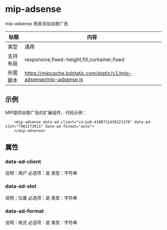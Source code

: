 # mip-adsense

mip-adsense 用来添加谷歌广告 

标题|内容
----|----
类型|通用
支持布局|responsive,fixed-height,fill,container,fixed
所需脚本|https://mipcache.bdstatic.com/static/v1/mip-adsense/mip-adsense.js

## 示例

MIP提供谷歌广告的扩展组件，代码示例：

```
	<mip-adsense data-ad-client="ca-pub-4188721439221378" data-ad-slot="7961173011" data-ad-format="auto">
	</mip-adsense>
```

## 属性

### data-ad-client

说明：用户
必选项：是
类型：字符串

### data-ad-slot

说明：位置
必选项：是
类型：字符串

### data-ad-format

说明：格式
必选项：是
类型：字符串
